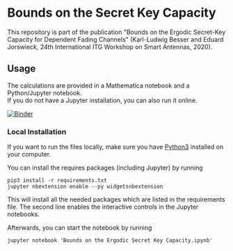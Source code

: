 # Bounds on the Secret Key Capacity

This repository is part of the publication "Bounds on the Ergodic Secret-Key
Capacity for Dependent Fading Channels" (Karl-Ludwig Besser and Eduard
Jorswieck, 24th International ITG Workshop on Smart Antennas, 2020).

## Usage
The calculations are provided in a Mathematica notebook and a Python/Jupyter
notebook.  
If you do not have a Jupyter installation, you can also run it online.

[![Binder](https://mybinder.org/badge_logo.svg)](https://mybinder.org/v2/gl/klb2%2Fbounds-secret-key-capacity/master?filepath=Bounds%20on%20the%20Ergodic%20Secret%20Key%20Capacity.ipynb)

### Local Installation
If you want to run the files locally, make sure you have 
[Python3](https://www.python.org/downloads/) installed on your computer.

You can install the requires packages (including Jupyter) by running
```
pip3 install -r requirements.txt
jupyter nbextension enable --py widgetsnbextension
```
This will install all the needed packages which are listed in the requirements 
file. The second line enables the interactive controls in the Jupyter
notebooks.

Afterwards, you can start the notebook by running
```
jupyter notebook 'Bounds on the Ergodic Secret Key Capacity.ipynb'
```
